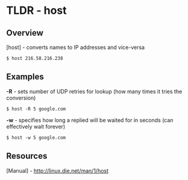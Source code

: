 TLDR - host
==========

Overview
--------

[host] - converts names to IP addresses and vice-versa

	$ host 216.58.216.238

Examples
--------

**-R** - sets number of UDP retries for lookup (how many times it tries the conversion)

	$ host -R 5 google.com

**-w** - specifies how long a replied will be waited for in seconds (can effectively wait forever)

	$ host -w 5 google.com

Resources
---------

[Manual] - http://linux.die.net/man/1/host
